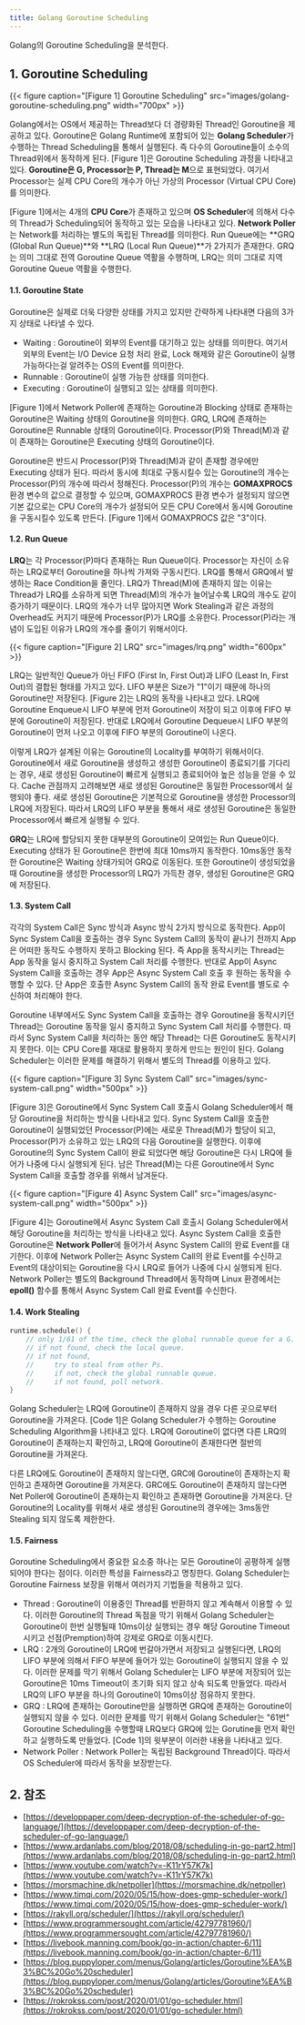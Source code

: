 ```yaml
---
title: Golang Goroutine Scheduling
---
```


Golang의 Goroutine Scheduling을 분석한다.

## 1. Goroutine Scheduling

{{< figure caption="[Figure 1] Goroutine Scheduling" src="images/golang-goroutine-scheduling.png" width="700px" >}}

Golang에서는 OS에서 제공하는 Thread보다 더 경량화된 Thread인 Goroutine을 제공하고 있다. Goroutine은 Golang Runtime에 포함되어 있는 **Golang Scheduler**가 수행하는 Thread Scheduling을 통해서 실행된다. 즉 다수의 Goroutine들이 소수의 Thread위에서 동작하게 된다. [Figure 1]은 Goroutine Scheduling 과정을 나타내고 있다. **Goroutine은 G, Processor는 P, Thread는 M**으로 표현되었다. 여기서 Processor는 실제 CPU Core의 개수가 아닌 가상의 Processor (Virtual CPU Core)를 의미한다.

[Figure 1]에서는 4개의 **CPU Core**가 존재하고 있으며 **OS Scheduler**에 의해서 다수의 Thread가 Scheduling되어 동작하고 있는 모습을 나타내고 있다. **Network Poller**는 Network를 처리하는 별도의 독립된 Thread를 의미한다. Run Queue에는 **GRQ (Global Run Queue)**와 **LRQ (Local Run Queue)**가 2가지가 존재한다. GRQ는 의미 그대로 전역 Goroutine Queue 역활을 수행하며, LRQ는 의미 그대로 지역 Goroutine Queue 역활을 수행한다.

#### 1.1. Goroutine State

Goroutine은 실제로 더욱 다양한 상태를 가지고 있지만 간략하게 나타내면 다음의 3가지 상태로 나타낼 수 있다.

* Waiting : Goroutine이 외부의 Event를 대기하고 있는 상태를 의미한다. 여기서 외부의 Event는 I/O Device 요청 처리 완료, Lock 해제와 같은 Goroutine이 실행 가능하다는걸 알려주는 OS의 Event를 의미한다.
* Runnable : Goroutine이 실행 가능한 상태를 의미한다.
* Executing : Goroutine이 실행되고 있는 상태를 의미한다.

[Figure 1]에서 Network Poller에 존재하는 Goroutine과 Blocking 상태로 존재하는 Goroutine은 Waiting 상태의 Goroutine을 의미한다. GRQ, LRQ에 존재하는 Goroutine은 Runnable 상태의 Goroutine이다. Processor(P)와 Thread(M)과 같이 존재하는 Goroutine은 Executing 상태의 Goroutine이다.

Goroutine은 반드시 Processor(P)와 Thread(M)과 같이 존재할 경우에만 Executing 상태가 된다. 따라서 동시에 최대로 구동시킬수 있는 Goroutine의 개수는 Processor(P)의 개수에 따라서 정해진다. Processor(P)의 개수는 **GOMAXPROCS** 환경 변수의 값으로 결정할 수 있으며, GOMAXPROCS 환경 변수가 설정되지 않으면 기본 값으로는 CPU Core의 개수가 설정되어 모든 CPU Core에서 동시에 Goroutine을 구동시킬수 있도록 만든다. [Figure 1]에서 GOMAXPROCS 값은 "3"이다.

#### 1.2. Run Queue

**LRQ**는 각 Processor(P)마다 존재하는 Run Queue이다. Processor는 자신이 소유하는 LRQ로부터 Goroutine을 하나씩 가져와 구동시킨다. LRQ를 통해서 GRQ에서 발생하는 Race Condition을 줄인다. LRQ가 Thread(M)에 존재하지 않는 이유는 Thread가 LRQ를 소유하게 되면 Thread(M)의 개수가 늘어날수록 LRQ의 개수도 같이 증가하기 때문이다. LRQ의 개수가 너무 많아지면 Work Stealing과 같은 과정의 Overhead도 커지기 때문에 Processor(P)가 LRQ를 소유한다. Processor(P)라는 개념이 도입된 이유가 LRQ의 개수를 줄이기 위해서이다.

{{< figure caption="[Figure 2] LRQ" src="images/lrq.png" width="600px" >}}

LRQ는 일반적인 Queue가 아닌 FIFO (First In, First Out)과 LIFO (Least In, First Out)의 결합된 형태를 가지고 있다. LIFO 부분은 Size가 "1"이기 때문에 하나의 Goroutine만 저장된다. [Figure 2]는 LRQ의 동작을 나타내고 있다. LRQ에 Goroutine Enqueue시 LIFO 부분에 먼저 Goroutine이 저장이 되고 이후에 FIFO 부분에 Goroutine이 저장된다. 반대로 LRQ에서 Goroutine Dequeue시 LIFO 부분의 Goroutine이 먼저 나오고 이후에 FIFO 부분의 Goroutine이 나온다.

이렇게 LRQ가 설계된 이유는 Goroutine의 Locality를 부여하기 위해서이다. Goroutine에서 새로 Goroutine을 생성하고 생성한 Goroutine이 종료되기를 기다리는 경우, 새로 생성된 Goroutine이 빠르게 실행되고 종료되어야 높은 성능을 얻을 수 있다. Cache 관점까지 고려해보면 새로 생성된 Goroutine은 동일한 Processor에서 실행되야 좋다. 새로 생성된 Goroutine은 기본적으로 Goroutine을 생성한 Processor의 LRQ에 저장된다. 따라서 LRQ의 LIFO 부분을 통해서 새로 생성된 Goroutine은 동일한 Processor에서 빠르게 실행될 수 있다.

**GRQ**는 LRQ에 할당되지 못한 대부분의 Goroutine이 모여있는 Run Queue이다. Executing 상태가 된 Goroutine은 한번에 최대 10ms까지 동작한다. 10ms동안 동작한 Goroutine은 Waiting 상태가되어 GRQ로 이동된다. 또한 Goroutine이 생성되었을때 Goroutine을 생성한 Processor의 LRQ가 가득찬 경우, 생성된 Goroutine은 GRQ에 저장된다.

#### 1.3. System Call

각각의 System Call은 Sync 방식과 Async 방식 2가지 방식으로 동작한다. App이 Sync System Call을 호출하는 경우 Sync System Call의 동작이 끝나기 전까지 App은 어떠한 동작도 수행하지 못하고 Blocking 된다. 즉 App을 동작시키는 Thread는 App 동작을 일시 중지하고 System Call 처리를 수행한다. 반대로 App이 Async System Call을 호출하는 경우 App은 Async System Call 호출 후 원하는 동작을 수행할 수 있다. 단 App은 호출한 Async System Call의 동작 완료 Event를 별도로 수신하여 처리해야 한다.

Goroutine 내부에서도 Sync System Call을 호출하는 경우 Goroutine을 동작시키던 Thread는 Goroutine 동작을 일시 중지하고 Sync System Call 처리를 수행한다. 따라서 Sync System Call을 처리하는 동안 해당 Thread는 다른 Goroutine도 동작시키지 못한다. 이는 CPU Core를 재대로 활용하지 못하게 만드는 원인이 된다. Golang Scheduler는 이러한 문제를 해결하기 위해서 별도의 Thread를 이용하고 있다.

{{< figure caption="[Figure 3] Sync System Call" src="images/sync-system-call.png" width="500px" >}}

[Figure 3]은 Goroutine에서 Sync System Call 호출시 Golang Scheduler에서 해당 Goroutine을 처리하는 방식을 나타내고 있다. Sync System Call을 호출한 Goroutine이 실행되었던 Processor(P)에는 새로운 Thread(M)가 할당이 되고, Processor(P)가 소유하고 있는 LRQ의 다음 Goroutine을 실행한다. 이후에 Goroutine의 Sync System Call이 완료 되었다면 해당 Goroutine은 다시 LRQ에 들어가 나중에 다시 실행되게 된다. 남은 Thread(M)는 다른 Goroutine에서 Sync System Call을 호출할 경우를 위해서 남겨둔다.

{{< figure caption="[Figure 4] Async System Call" src="images/async-system-call.png" width="500px" >}}

[Figure 4]는 Goroutine에서 Async System Call 호출시 Golang Scheduler에서 해당 Goroutine을 처리하는 방식을 나타내고 있다. Async System Call을 호출한 Goroutine은 **Network Poller**에 들어가서 Async System Call의 완료 Event를 대기한다. 이후에 Network Poller는 Async System Call의 완료 Event를 수신하고 Event의 대상이되는 Goroutine을 다시 LRQ로 들어가 나중에 다시 실행되게 된다. Network Poller는 별도의 Background Thread에서 동작하며 Linux 환경에서는 **epoll()** 함수를 통해서 Async System Call 완료 Event를 수신한다.

#### 1.4. Work Stealing

```cpp {caption="[Code 1] Goroutine Scheduling Algorithm", linenos=table}
runtime.schedule() {
    // only 1/61 of the time, check the global runnable queue for a G.
    // if not found, check the local queue.
    // if not found,
    //     try to steal from other Ps.
    //     if not, check the global runnable queue.
    //     if not found, poll network.
}
```

Golang Scheduler는 LRQ에 Goroutine이 존재하지 않을 경우 다른 곳으로부터 Goroutine을 가져온다. [Code 1]은 Golang Scheduler가 수행하는 Goroutine Scheduling Algorithm을 나타내고 있다. LRQ에 Goroutine이 없다면 다른 LRQ의 Goroutine이 존재하는지 확인하고, LRQ에 Goroutine이 존재한다면 절반의 Goroutine을 가져온다.

다른 LRQ에도 Goroutine이 존재하지 않는다면, GRC에 Goroutine이 존재하는지 확인하고 존재하면 Goroutine을 가져온다. GRC에도 Goroutine이 존재하지 않는다면 Net Poller에 Goroutine이 존재하는지 확인하고 존재하면 Goroutine을 가져온다. 단 Goroutine의 Locality를 위해서 새로 생성된 Goroutine의 경우에는 3ms동안 Stealing 되지 않도록 제한한다.

#### 1.5. Fairness

Goroutine Scheduling에서 중요한 요소중 하나는 모든 Goroutine이 공평하게 실행되어야 한다는 점이다. 이러한 특성을 Fairness라고 명칭한다. Golang Scheduler는 Goroutine Fairness 보장을 위해서 여러가지 기법들을 적용하고 있다.

* Thread : Goroutine이 이용중인 Thread를 반환하지 않고 계속해서 이용할 수 있다. 이러한 Goroutine의 Thread 독점을 막기 위해서 Golang Scheduler는 Goroutine이 한번 실행될때 10ms이상 실행되는 경우 해당 Goroutine Timeout 시키고 선점(Premption)하여 강제로 GRQ로 이동시킨다.
* LRQ : 2개의 Goroutine이 LRQ에 번갈아가면서 저장되고 실행된다면, LRQ의 LIFO 부분에 의해서 FIFO 부분에 들어가 있는 Goroutine이 실행되지 않을 수 있다. 이러한 문제를 막기 위해서 Golang Scheduler는 LIFO 부분에 저장되어 있는 Goroutine은 10ms Timeout이 초기화 되지 않고 상속 되도록 만들었다. 따라서 LRQ의 LIFO 부분을 하나의 Goroutine이 10ms이상 점유하지 못한다.
* GRQ : LRQ에 존재하는 Goroutine만을 실행하면 GRQ에 존재하는 Goroutine이 실행되지 않을 수 있다. 이러한 문제를 막기 위해서 Golang Scheduler는 "61번" Goroutine Scheduling을 수행할때 LRQ보다 GRQ에 있는 Gorutine을 먼저 확인하고 실행하도록 만들었다. [Code 1]의 윗부분이 이러한 내용을 나타내고 있다. 
* Network Poller : Network Poller는 독립된 Background Thread이다. 따라서 OS Scheduler에 따라서 동작을 보장받는다.

## 2. 참조

* [https://developpaper.com/deep-decryption-of-the-scheduler-of-go-language/](https://developpaper.com/deep-decryption-of-the-scheduler-of-go-language/)
* [https://www.ardanlabs.com/blog/2018/08/scheduling-in-go-part2.html](https://www.ardanlabs.com/blog/2018/08/scheduling-in-go-part2.html)
* [https://www.youtube.com/watch?v=-K11rY57K7k](https://www.youtube.com/watch?v=-K11rY57K7k)
* [https://morsmachine.dk/netpoller](https://morsmachine.dk/netpoller)
* [https://www.timqi.com/2020/05/15/how-does-gmp-scheduler-work/](https://www.timqi.com/2020/05/15/how-does-gmp-scheduler-work/)
* [https://rakyll.org/scheduler/](https://rakyll.org/scheduler/)
* [https://www.programmersought.com/article/42797781960/](https://www.programmersought.com/article/42797781960/)
* [https://livebook.manning.com/book/go-in-action/chapter-6/11](https://livebook.manning.com/book/go-in-action/chapter-6/11)
* [https://blog.puppyloper.com/menus/Golang/articles/Goroutine%EA%B3%BC%20Go%20scheduler](https://blog.puppyloper.com/menus/Golang/articles/Goroutine%EA%B3%BC%20Go%20scheduler)
* [https://rokrokss.com/post/2020/01/01/go-scheduler.html](https://rokrokss.com/post/2020/01/01/go-scheduler.html)
